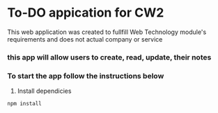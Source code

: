 # To-DO appication for CW2

This web application was created to fullfill Web Technology module's requirements and does not actual company or service

### this app will allow users to create, read, update, their notes

### To start the app follow the instructions below

1. Install dependicies 
```bash 
npm install
```